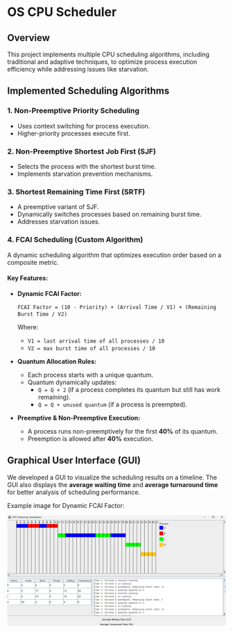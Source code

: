 # OS CPU Scheduler

## Overview
This project implements multiple CPU scheduling algorithms, including traditional and adaptive techniques, to optimize process execution efficiency while addressing issues like starvation.

## Implemented Scheduling Algorithms

### 1. Non-Preemptive Priority Scheduling
- Uses context switching for process execution.  
- Higher-priority processes execute first.  

### 2. Non-Preemptive Shortest Job First (SJF)
- Selects the process with the shortest burst time.  
- Implements starvation prevention mechanisms.  

### 3. Shortest Remaining Time First (SRTF)
- A preemptive variant of SJF.  
- Dynamically switches processes based on remaining burst time.  
- Addresses starvation issues.  

### 4. FCAI Scheduling (Custom Algorithm)
A dynamic scheduling algorithm that optimizes execution order based on a composite metric.  
#### Key Features:

- **Dynamic FCAI Factor:**  
  ```
  FCAI Factor = (10 - Priority) + (Arrival Time / V1) + (Remaining Burst Time / V2)
  ```
  Where:  
  - `V1 = last arrival time of all processes / 10`  
  - `V2 = max burst time of all processes / 10`  

- **Quantum Allocation Rules:**  
  - Each process starts with a unique quantum.  
  - Quantum dynamically updates:  
    - `Q = Q + 2` (if a process completes its quantum but still has work remaining).  
    - `Q = Q + unused quantum` (if a process is preempted).  

- **Preemptive & Non-Preemptive Execution:**  
  - A process runs non-preemptively for the first **40%** of its quantum.  
  - Preemption is allowed after **40%** execution.  

## Graphical User Interface (GUI)
We developed a GUI to visualize the scheduling results on a timeline. The GUI also displays the **average waiting time** and **average turnaround time** for better analysis of scheduling performance.

Example image for Dynamic FCAI Factor:

<img src="image.png" alt="GUI image" width="800px" />
